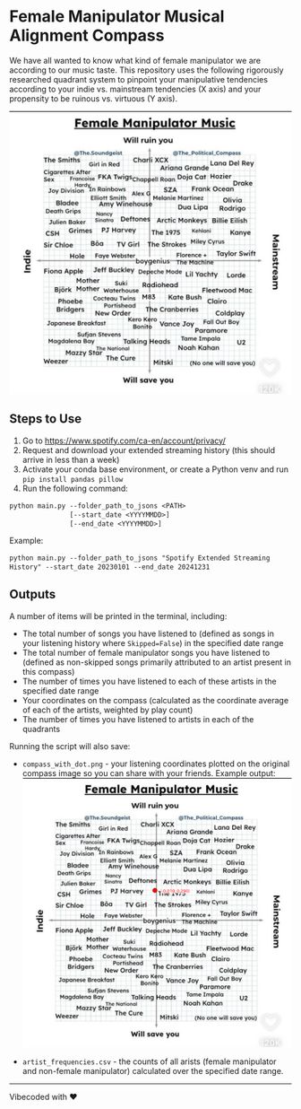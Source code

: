 # Female Manipulator Musical Alignment Compass

We have all wanted to know what kind of female manipulator we are according to our music taste. This repository uses the following rigorously researched quadrant system to pinpoint your manipulative tendencies according to your indie vs. mainstream tendencies (X axis) and your propensity to be ruinous vs. virtuous (Y axis). 

![Female Manipulator Musical Compass](compass.jpg)


## Steps to Use

1. Go to https://www.spotify.com/ca-en/account/privacy/
2. Request and download your extended streaming history (this should arrive in less than a week)
3. Activate your conda base environment, or create a Python venv and run `pip install pandas pillow`
4. Run the following command:
```
python main.py --folder_path_to_jsons <PATH>
               [--start_date <YYYYMMDD>]
               [--end_date <YYYYMMDD>]
```

Example:
```
python main.py --folder_path_to_jsons "Spotify Extended Streaming History" --start_date 20230101 --end_date 20241231
```

## Outputs
A number of items will be printed in the terminal, including:
- The total number of songs you have listened to (defined as songs in your listening history where `Skipped=False`) in the specified date range
- The total number of female manipulator songs you have listened to (defined as non-skipped songs primarily attributed to an artist present in this compass)
- The number of times you have listened to each of these artists in the specified date range
- Your coordinates on the compass (calculated as the coordinate average of each of the artists, weighted by play count)
- The number of times you have listened to artists in each of the quadrants

Running the script will also save:
- `compass_with_dot.png` - your listening coordinates plotted on the original compass image so you can share with your friends. Example output:
![Your Female Manipulator Musical Coordinates](example_compass_with_dot.png)

- `artist_frequencies.csv` - the counts of all arists (female manipulator and non-female manipulator) calculated over the specified date range. 

---

 Vibecoded with ❤️